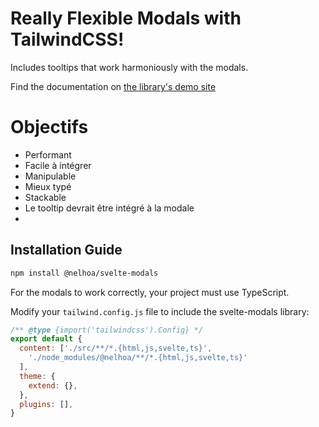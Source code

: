 # Really Flexible Modals with TailwindCSS!

Includes tooltips that work harmoniously with the modals.

Find the documentation on [the library's demo site](https://nelhoa-svelte-modals.vercel.app/)

# Objectifs

- Performant
- Facile à intégrer
- Manipulable
- Mieux typé
- Stackable
- Le tooltip devrait être intégré à la modale
- 

## Installation Guide

```bash
npm install @nelhoa/svelte-modals
```

For the modals to work correctly, your project must use TypeScript.

Modify your `tailwind.config.js` file to include the svelte-modals library:

```javascript
/** @type {import('tailwindcss').Config} */
export default {
  content: ['./src/**/*.{html,js,svelte,ts}',
    './node_modules/@nelhoa/**/*.{html,js,svelte,ts}'
  ],
  theme: {
    extend: {},
  },
  plugins: [],
}
```
